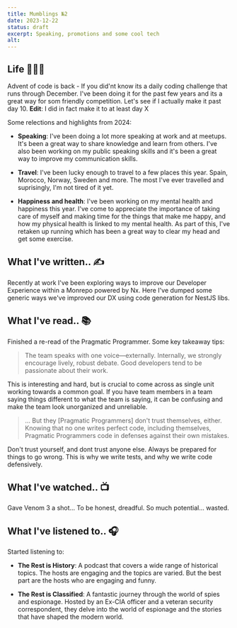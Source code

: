 ```yaml
---
title: Mumblings №2
date: 2023-12-22
status: draft
excerpt: Speaking, promotions and some cool tech
alt:
---
```


## Life 👨🏻‍🦰

Advent of code is back - If you did'nt know its a daily coding challenge that runs through December. I've been doing it for the past few years and its a great way for som friendly competition. Let's see if I actually make it past day 10. **Edit**: I did in fact make it to at least day X

Some relections and highlights from 2024:

- **Speaking**: I've been doing a lot more speaking at work and at meetups. It's been a great way to share knowledge and learn from others. I've also been working on my public speaking skills and it's been a great way to improve my communication skills.

- **Travel**: I've been lucky enough to travel to a few places this year. Spain, Morocco, Norway, Sweden and more. The most I've ever travelled and suprisingly, I'm not tired of it yet.

- **Happiness and health**: I've been working on my mental health and happiness this year. I've come to appreciate the importance of taking care of myself and making time for the things that make me happy, and how my physical health is linked to my mental health. As part of this, I've retaken up running which has been a great way to clear my head and get some exercise.

## What I've written.. ✍️

Recently at work I've been exploring ways to improve our Developer Experience within a Monrepo powered by Nx. Here I've dumped some generic ways we've improved our DX using code generation for NestJS libs.

## What I've read.. 📚

Finished a re-read of the Pragmatic Programmer. Some key takeaway tips:

> The team speaks with one voice—externally. Internally, we strongly encourage lively, robust debate. Good developers tend to be passionate about their work.

This is interesting and hard, but is crucial to come across as single unit working towards a common goal. If you have team members in a team saying things different to what the team is saying, it can be confusing and make the team look unorganized and unreliable.

> ... But they [Pragmatic Programmers] don't trust themselves, either. Knowing that no one writes perfect code, including themselves, Pragmatic Programmers code in defenses against their own mistakes.

Don't trust yourself, and dont trust anyone else. Always be prepared for things to go wrong. This is why we write tests, and why we write code defensively.

## What I've watched.. 📺

Gave Venom 3 a shot... To be honest, dreadful. So much potential... wasted.

## What I've listened to.. 🎧

Started listening to:
- **The Rest is History**: A podcast that covers a wide range of historical topics. The hosts are engaging and the topics are varied. But the best part are the hosts who are engaging and funny.

- **The Rest is Classified**: A fantastic journey through the world of spies and espionage. Hosted by an Ex-CIA officer and a veteran security correspondent, they delve into the world of espionage and the stories that have shaped the modern world.